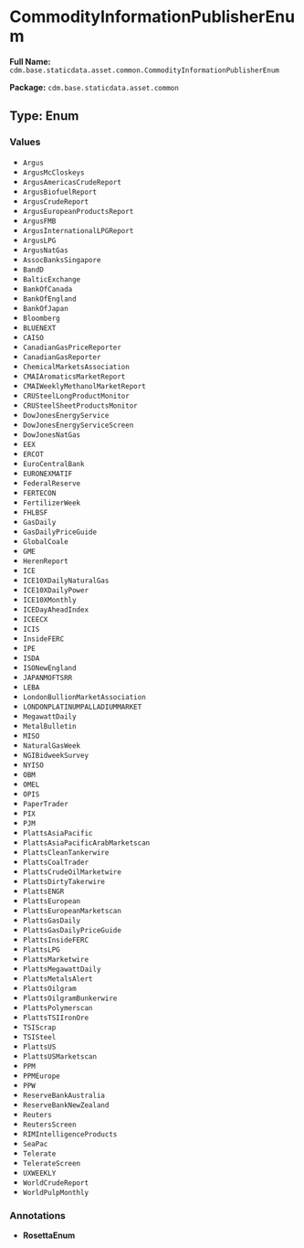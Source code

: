 # CommodityInformationPublisherEnum

**Full Name:** `cdm.base.staticdata.asset.common.CommodityInformationPublisherEnum`

**Package:** `cdm.base.staticdata.asset.common`

## Type: Enum

### Values

- `Argus`
- `ArgusMcCloskeys`
- `ArgusAmericasCrudeReport`
- `ArgusBiofuelReport`
- `ArgusCrudeReport`
- `ArgusEuropeanProductsReport`
- `ArgusFMB`
- `ArgusInternationalLPGReport`
- `ArgusLPG`
- `ArgusNatGas`
- `AssocBanksSingapore`
- `BandD`
- `BalticExchange`
- `BankOfCanada`
- `BankOfEngland`
- `BankOfJapan`
- `Bloomberg`
- `BLUENEXT`
- `CAISO`
- `CanadianGasPriceReporter`
- `CanadianGasReporter`
- `ChemicalMarketsAssociation`
- `CMAIAromaticsMarketReport`
- `CMAIWeeklyMethanolMarketReport`
- `CRUSteelLongProductMonitor`
- `CRUSteelSheetProductsMonitor`
- `DowJonesEnergyService`
- `DowJonesEnergyServiceScreen`
- `DowJonesNatGas`
- `EEX`
- `ERCOT`
- `EuroCentralBank`
- `EURONEXMATIF`
- `FederalReserve`
- `FERTECON`
- `FertilizerWeek`
- `FHLBSF`
- `GasDaily`
- `GasDailyPriceGuide`
- `GlobalCoale`
- `GME`
- `HerenReport`
- `ICE`
- `ICE10XDailyNaturalGas`
- `ICE10XDailyPower`
- `ICE10XMonthly`
- `ICEDayAheadIndex`
- `ICEECX`
- `ICIS`
- `InsideFERC`
- `IPE`
- `ISDA`
- `ISONewEngland`
- `JAPANMOFTSRR`
- `LEBA`
- `LondonBullionMarketAssociation`
- `LONDONPLATINUMPALLADIUMMARKET`
- `MegawattDaily`
- `MetalBulletin`
- `MISO`
- `NaturalGasWeek`
- `NGIBidweekSurvey`
- `NYISO`
- `OBM`
- `OMEL`
- `OPIS`
- `PaperTrader`
- `PIX`
- `PJM`
- `PlattsAsiaPacific`
- `PlattsAsiaPacificArabMarketscan`
- `PlattsCleanTankerwire`
- `PlattsCoalTrader`
- `PlattsCrudeOilMarketwire`
- `PlattsDirtyTakerwire`
- `PlattsENGR`
- `PlattsEuropean`
- `PlattsEuropeanMarketscan`
- `PlattsGasDaily`
- `PlattsGasDailyPriceGuide`
- `PlattsInsideFERC`
- `PlattsLPG`
- `PlattsMarketwire`
- `PlattsMegawattDaily`
- `PlattsMetalsAlert`
- `PlattsOilgram`
- `PlattsOilgramBunkerwire`
- `PlattsPolymerscan`
- `PlattsTSIIronOre`
- `TSIScrap`
- `TSISteel`
- `PlattsUS`
- `PlattsUSMarketscan`
- `PPM`
- `PPMEurope`
- `PPW`
- `ReserveBankAustralia`
- `ReserveBankNewZealand`
- `Reuters`
- `ReutersScreen`
- `RIMIntelligenceProducts`
- `SeaPac`
- `Telerate`
- `TelerateScreen`
- `UXWEEKLY`
- `WorldCrudeReport`
- `WorldPulpMonthly`
### Annotations

- **RosettaEnum**


